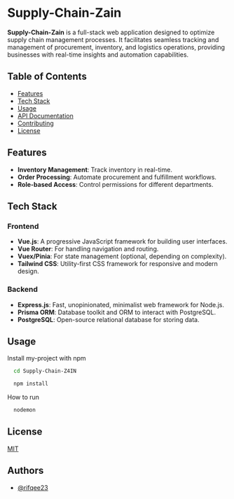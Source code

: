 # Supply-Chain-Zain

**Supply-Chain-Zain** is a full-stack web application designed to optimize supply chain management processes. It facilitates seamless tracking and management of procurement, inventory, and logistics operations, providing businesses with real-time insights and automation capabilities.

## Table of Contents

- [Features](#features)
- [Tech Stack](#tech-stack)
- [Usage](#usage)
- [API Documentation](#api-documentation)
- [Contributing](#contributing)
- [License](#license)

## Features

- **Inventory Management**: Track inventory in real-time.
- **Order Processing**: Automate procurement and fulfillment workflows.
- **Role-based Access**: Control permissions for different departments.

## Tech Stack

### Frontend

- **Vue.js**: A progressive JavaScript framework for building user interfaces.
- **Vue Router**: For handling navigation and routing.
- **Vuex/Pinia**: For state management (optional, depending on complexity).
- **Tailwind CSS**: Utility-first CSS framework for responsive and modern design.

### Backend

- **Express.js**: Fast, unopinionated, minimalist web framework for Node.js.
- **Prisma ORM**: Database toolkit and ORM to interact with PostgreSQL.
- **PostgreSQL**: Open-source relational database for storing data.

## Usage

Install my-project with npm

```bash
  cd Supply-Chain-Z4IN
```
```bash
  npm install
```
How to run
```bash
  nodemon
```

## License

[MIT](https://choosealicense.com/licenses/mit/)


## Authors

- [@rifqee23](https://www.github.com/rifqee23)
